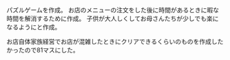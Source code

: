 パズルゲームを作成。
お店のメニューの注文をした後に時間があるときに暇な時間を解消するために作成。
子供が大人しくしてお母さんたちが少しでも楽になるようにと作成。

お店自体家族経営でお店が混雑したときにクリアできるくらいのものを作成したかったので81マスにした。
